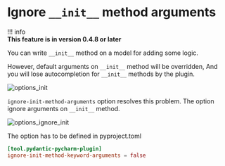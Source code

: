 # Ignore `__init__` method arguments 


!!! info    
    **This feature is in version 0.4.8 or later**

You can write `__init__` method on a model for adding some logic.

However, default arguments on `__init__` method will be overridden, And you will lose autocompletion for `__init__` methods by the plugin.  

![options_init](init_arguments.png)
 
`ignore-init-method-arguments` option resolves this problem.
The option ignore arguments on `__init__` method.

![options_ignore_init](ignore_init_arguments.png)


The option has to be defined in pyproject.toml

```toml
[tool.pydantic-pycharm-plugin]
ignore-init-method-keyword-arguments = false

```

